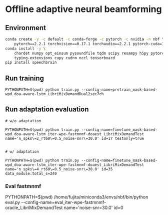 # Offline adaptive neural beamforming 

## Environment
```bash
conda create -y -c default -c conda-forge -c pytorch -c nvidia -n nbf \
	pytorch==2.2.1 torchvision==0.17.1 torchaudio==2.2.1 pytorch-cuda=12.1 deepspeed==0.15.2
conda install -y \
	chardet numpy opt_einsum pysoundfile tqdm scipy resampy h5py pytorch-lightning \
	typing-extensions cupy cudnn nccl tensorboard 
pip install speechbrain 
```

## Run training 
```
PYTHONPATH=$(pwd) python train.py --config-name=pretrain_mask-based-wpd_doa-aware-lstm_LibriMixDemandDual2sec7ch
```

## Run adaptation evaluation 
```
# w/o adaptation 

PYTHONPATH=$(pwd) python train.py --config-name=finetune_mask-based-wpd_doa-aware-lstm_iter-wpe-fastmnmf-doaest_LibriMixDemandTest name='n_spks\=2_rt60\=0.5_noise-snr\=30.0' id=17 testonly=true


# w/ adaptation 

PYTHONPATH=$(pwd) python train.py --config-name=finetune_mask-based-wpd_doa-aware-lstm_iter-wpe-fastmnmf-doaest_LibriMixDemandTest name='n_spks\=4_rt60\=0.5_noise-snr\=30.0' id=35 data_module.total_s=240
```

### Eval fastmnmf
PYTHONPATH=$(pwd) /home/fujita/miniconda3/envs/nbf/bin/python eval.py --config-name=eval_iter-wpe-fastmnmf-oracle_LibriMixDemandTest name='noise-snr\=30.0' id=0